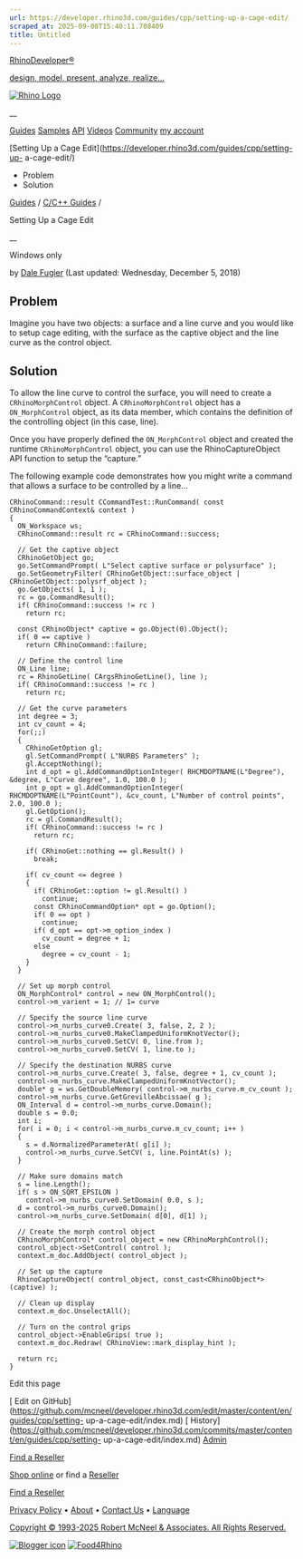```yaml
---
url: https://developer.rhino3d.com/guides/cpp/setting-up-a-cage-edit/
scraped_at: 2025-09-08T15:40:11.708409
title: Untitled
---
```


[RhinoDeveloper®](/)

[design, model, present, analyze, realize...](/)

[![Rhino Logo](https://developer.rhino3d.com/images/rhinodevlogo.png)](/)

__

[Guides](https://developer.rhino3d.com/guides)
[Samples](https://developer.rhino3d.com/samples)
[API](https://developer.rhino3d.com/api)
[Videos](https://developer.rhino3d.com/videos)
[Community](https://discourse.mcneel.com/c/rhino-developer) [my account
](https://www.rhino3d.com/my-account/ "Manage your account, licenses, and
teams")

[Setting Up a Cage Edit](https://developer.rhino3d.com/guides/cpp/setting-up-
a-cage-edit/)

  * Problem
  * Solution

[Guides](https://developer.rhino3d.com/en/guides/) / [C/C++
Guides](https://developer.rhino3d.com/en/guides/cpp/) /

Setting Up a Cage Edit

__

Windows only

by [Dale Fugier](https://discourse.mcneel.com/u/dale/) (Last updated:
Wednesday, December 5, 2018)

## Problem

Imagine you have two objects: a surface and a line curve and you would like to
setup cage editing, with the surface as the captive object and the line curve
as the control object.

## Solution

To allow the line curve to control the surface, you will need to create a
`CRhinoMorphControl` object. A `CRhinoMorphControl` object has a
`ON_MorphControl` object, as its data member, which contains the definition of
the controlling object (in this case, line).

Once you have properly defined the `ON_MorphControl` object and created the
runtime `CRhinoMorphControl` object, you can use the RhinoCaptureObject API
function to setup the “capture.”

The following example code demonstrates how you might write a command that
allows a surface to be controlled by a line…

    
    
    CRhinoCommand::result CCommandTest::RunCommand( const CRhinoCommandContext& context )
    {
      ON_Workspace ws;
      CRhinoCommand::result rc = CRhinoCommand::success;
    
      // Get the captive object
      CRhinoGetObject go;
      go.SetCommandPrompt( L"Select captive surface or polysurface" );
      go.SetGeometryFilter( CRhinoGetObject::surface_object | CRhinoGetObject::polysrf_object );
      go.GetObjects( 1, 1 );
      rc = go.CommandResult();
      if( CRhinoCommand::success != rc )
        return rc;
    
      const CRhinoObject* captive = go.Object(0).Object();
      if( 0 == captive )
        return CRhinoCommand::failure;
    
      // Define the control line
      ON_Line line;
      rc = RhinoGetLine( CArgsRhinoGetLine(), line );
      if( CRhinoCommand::success != rc )
        return rc;
    
      // Get the curve parameters
      int degree = 3;
      int cv_count = 4;
      for(;;)
      {
        CRhinoGetOption gl;
        gl.SetCommandPrompt( L"NURBS Parameters" );
        gl.AcceptNothing();
        int d_opt = gl.AddCommandOptionInteger( RHCMDOPTNAME(L"Degree"), &degree, L"Curve degree", 1.0, 100.0 );
        int p_opt = gl.AddCommandOptionInteger( RHCMDOPTNAME(L"PointCount"), &cv_count, L"Number of control points", 2.0, 100.0 );
        gl.GetOption();
        rc = gl.CommandResult();
        if( CRhinoCommand::success != rc )
          return rc;
    
        if( CRhinoGet::nothing == gl.Result() )
          break;
    
        if( cv_count <= degree )
        {
          if( CRhinoGet::option != gl.Result() )
            continue;
          const CRhinoCommandOption* opt = go.Option();
          if( 0 == opt )
            continue;
          if( d_opt == opt->m_option_index )
            cv_count = degree + 1;
          else
            degree = cv_count - 1;
        }
      }
    
      // Set up morph control
      ON_MorphControl* control = new ON_MorphControl();
      control->m_varient = 1; // 1= curve
    
      // Specify the source line curve
      control->m_nurbs_curve0.Create( 3, false, 2, 2 );
      control->m_nurbs_curve0.MakeClampedUniformKnotVector();
      control->m_nurbs_curve0.SetCV( 0, line.from );
      control->m_nurbs_curve0.SetCV( 1, line.to );
    
      // Specify the destination NURBS curve
      control->m_nurbs_curve.Create( 3, false, degree + 1, cv_count );
      control->m_nurbs_curve.MakeClampedUniformKnotVector();
      double* g = ws.GetDoubleMemory( control->m_nurbs_curve.m_cv_count );
      control->m_nurbs_curve.GetGrevilleAbcissae( g );
      ON_Interval d = control->m_nurbs_curve.Domain();
      double s = 0.0;
      int i;
      for( i = 0; i < control->m_nurbs_curve.m_cv_count; i++ )
      {
        s = d.NormalizedParameterAt( g[i] );
        control->m_nurbs_curve.SetCV( i, line.PointAt(s) );
      }
    
      // Make sure domains match
      s = line.Length();
      if( s > ON_SQRT_EPSILON )
        control->m_nurbs_curve0.SetDomain( 0.0, s );
      d = control->m_nurbs_curve0.Domain();
      control->m_nurbs_curve.SetDomain( d[0], d[1] );
    
      // Create the morph control object
      CRhinoMorphControl* control_object = new CRhinoMorphControl();
      control_object->SetControl( control );
      context.m_doc.AddObject( control_object );
    
      // Set up the capture
      RhinoCaptureObject( control_object, const_cast<CRhinoObject*>(captive) );
    
      // Clean up display
      context.m_doc.UnselectAll();
    
      // Turn on the control grips
      control_object->EnableGrips( true );
      context.m_doc.Redraw( CRhinoView::mark_display_hint );
    
      return rc;
    }
    

Edit this page

[ Edit on
GitHub](https://github.com/mcneel/developer.rhino3d.com/edit/master/content/en/guides/cpp/setting-
up-a-cage-edit/index.md) [
History](https://github.com/mcneel/developer.rhino3d.com/commits/master/content/en/guides/cpp/setting-
up-a-cage-edit/index.md) [ Admin](https://developer.rhino3d.com/admin)

[Find a Reseller](https://www.rhino3d.com/sales)

[Shop online](https://www.rhino3d.com/store) or find a
[Reseller](https://www.rhino3d.com/sales)

[Find a Reseller](https://www.rhino3d.com/sales)

[Privacy Policy](https://www.rhino3d.com/privacy) •
[About](https://www.rhino3d.com/mcneel/about) • [Contact
Us](https://www.rhino3d.com/mcneel/contact) • [
Language](https://www.rhino3d.com/language "Change to a different region or
language")

[Copyright © 1993-2025 Robert McNeel & Associates. All Rights
Reserved.](https://www.rhino3d.com/mcneel/about)

[](https://www.facebook.com/McNeelRhinoceros/)
[](https://twitter.com/bobmcneel) [](https://www.linkedin.com/groups/75313/)
[](https://www.youtube.com/user/RhinoGuide/videos) [](https://vimeo.com/rhino)
[![Blogger
icon](https://developer.rhino3d.com/images/blogger.svg)](http://blog.rhino3d.com/)
[![Food4Rhino](https://developer.rhino3d.com/images/f4r_icon_01.svg)](https://www.food4rhino.com)

